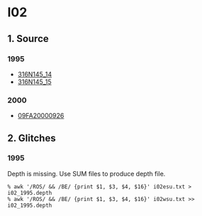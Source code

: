 # I02
## 1. Source

### 1995
+ [316N145_14](https://cchdo.ucsd.edu/cruise/316N145_14)
+ [316N145_15](https://cchdo.ucsd.edu/cruise/316N145_15)

### 2000
+ [09FA20000926](https://cchdo.ucsd.edu/cruise/09FA20000926)

## 2. Glitches

### 1995

Depth is missing. Use SUM files to produce depth file.
```
% awk '/ROS/ && /BE/ {print $1, $3, $4, $16}' i02esu.txt > i02_1995.depth
% awk '/ROS/ && /BE/ {print $1, $3, $4, $16}' i02wsu.txt >> i02_1995.depth
```
